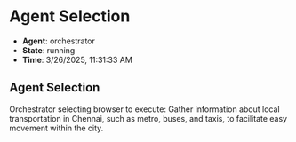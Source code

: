 # Agent Selection

- **Agent**: orchestrator
- **State**: running
- **Time**: 3/26/2025, 11:31:33 AM

## Agent Selection

Orchestrator selecting browser to execute: Gather information about local transportation in Chennai, such as metro, buses, and taxis, to facilitate easy movement within the city.

